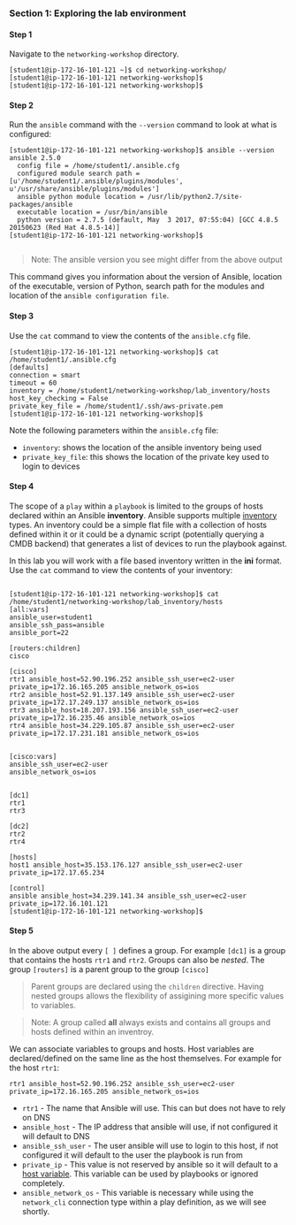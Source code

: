 ### Section 1: Exploring the lab environment

#### Step 1

Navigate to the `networking-workshop` directory.


```
[student1@ip-172-16-101-121 ~]$ cd networking-workshop/
[student1@ip-172-16-101-121 networking-workshop]$
[student1@ip-172-16-101-121 networking-workshop]$

```

#### Step 2

Run the `ansible` command with the `--version` command to look at what is configured:


```
[student1@ip-172-16-101-121 networking-workshop]$ ansible --version
ansible 2.5.0
  config file = /home/student1/.ansible.cfg
  configured module search path = [u'/home/student1/.ansible/plugins/modules', u'/usr/share/ansible/plugins/modules']
  ansible python module location = /usr/lib/python2.7/site-packages/ansible
  executable location = /usr/bin/ansible
  python version = 2.7.5 (default, May  3 2017, 07:55:04) [GCC 4.8.5 20150623 (Red Hat 4.8.5-14)]
[student1@ip-172-16-101-121 networking-workshop]$


```

> Note: The ansible version you see might differ from the above output


This command gives you information about the version of Ansible, location of the executable, version of Python, search path for the modules and location of the `ansible configuration file`.

#### Step 3

Use the `cat` command to view the contents of the `ansible.cfg` file.


```
[student1@ip-172-16-101-121 networking-workshop]$ cat /home/student1/.ansible.cfg
[defaults]
connection = smart
timeout = 60
inventory = /home/student1/networking-workshop/lab_inventory/hosts
host_key_checking = False
private_key_file = /home/student1/.ssh/aws-private.pem
[student1@ip-172-16-101-121 networking-workshop]$

```

Note the following parameters within the `ansible.cfg` file:

 - `inventory`: shows the location of the ansible inventory being used
 - `private_key_file`: this shows the location of the private key used to login to devices



#### Step 4

The scope of a `play` within a `playbook` is limited to the groups of hosts declared within an Ansible **inventory**. Ansible supports multiple [inventory](http://docs.ansible.com/ansible/latest/intro_inventory.html) types. An inventory could be a simple flat file with a collection of hosts defined within it or it could be a dynamic script (potentially querying a CMDB backend) that generates a list of devices to run the playbook against.

In this lab you will work with a file based inventory written in the **ini** format. Use the `cat` command to view the contents of your inventory:


```

[student1@ip-172-16-101-121 networking-workshop]$ cat /home/student1/networking-workshop/lab_inventory/hosts
[all:vars]
ansible_user=student1
ansible_ssh_pass=ansible
ansible_port=22

[routers:children]
cisco

[cisco]
rtr1 ansible_host=52.90.196.252 ansible_ssh_user=ec2-user private_ip=172.16.165.205 ansible_network_os=ios
rtr2 ansible_host=52.91.137.149 ansible_ssh_user=ec2-user private_ip=172.17.249.137 ansible_network_os=ios
rtr3 ansible_host=18.207.193.156 ansible_ssh_user=ec2-user private_ip=172.16.235.46 ansible_network_os=ios
rtr4 ansible_host=34.229.105.87 ansible_ssh_user=ec2-user private_ip=172.17.231.181 ansible_network_os=ios


[cisco:vars]
ansible_ssh_user=ec2-user
ansible_network_os=ios


[dc1]
rtr1
rtr3

[dc2]
rtr2
rtr4

[hosts]
host1 ansible_host=35.153.176.127 ansible_ssh_user=ec2-user private_ip=172.17.65.234

[control]
ansible ansible_host=34.239.141.34 ansible_ssh_user=ec2-user private_ip=172.16.101.121
[student1@ip-172-16-101-121 networking-workshop]$

```

#### Step 5

In the above output every `[ ]` defines a group. For example `[dc1]` is a group that contains the hosts `rtr1` and `rtr2`. Groups can also be _nested_. The group `[routers]` is a parent group to the group `[cisco]`

> Parent groups are declared using the `children` directive. Having nested groups allows the flexibility of assigining more specific values to variables.


> Note: A group called **all** always exists and contains all groups and hosts defined within an inventroy.


We can associate variables to groups and hosts. Host variables are declared/defined on the same line as the host themselves. For example for the host `rtr1`:

```
rtr1 ansible_host=52.90.196.252 ansible_ssh_user=ec2-user private_ip=172.16.165.205 ansible_network_os=ios

```

 - `rtr1` - The name that Ansible will use.  This can but does not have to rely on DNS
 - `ansible_host` - The IP address that ansible will use, if not configured it will default to DNS
 - `ansible_ssh_user` - The user ansible will use to login to this host, if not configured it will default to the user the playbook is run from
 - `private_ip` - This value is not reserved by ansible so it will default to a [host variable](http://docs.ansible.com/ansible/latest/intro_inventory.html#host-variables).  This variable can be used by playbooks or ignored completely.
- `ansible_network_os` - This variable is necessary while using the `network_cli` connection type within a play definition, as we will see shortly.
